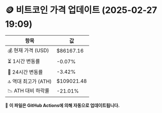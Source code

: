 # 🪙 비트코인 가격 업데이트 (2025-02-27 19:09)

| 항목                | 값 |
|--------------------|----------------|
| 💰 현재 가격 (USD) | $86167.16 |
| ⏳ 1시간 변동률    | -0.07% |
| 📆 24시간 변동률   | -3.42% |
| 🔝 역대 최고가 (ATH) | $109021.48 |
| 📉 ATH 대비 하락률 | -21.01% |

🔄 **이 파일은 GitHub Actions에 의해 자동으로 업데이트됩니다.**
